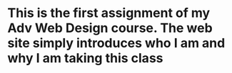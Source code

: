 # This is the first assignment of my Adv Web Design course. The web site simply introduces who I am and why I am taking this class
